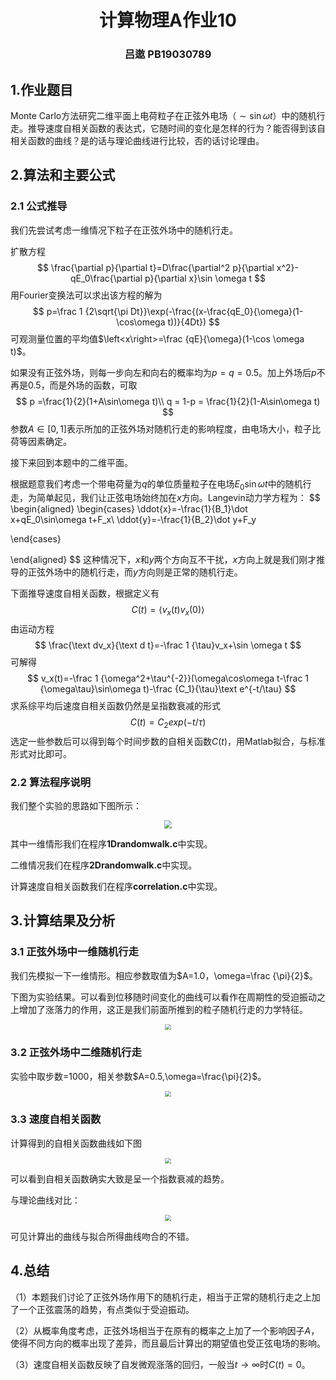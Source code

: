 <h1 align = 'center'>计算物理A作业10</h1>

<h3 align = 'center'>吕遨 PB19030789</h3>

## 1.作业题目

Monte Carlo方法研究二维平面上电荷粒子在正弦外电场（$\sim \sin\omega t$）中的随机行走。推导速度自相关函数的表达式，它随时间的变化是怎样的行为？能否得到该自相关函数的曲线？是的话与理论曲线进行比较，否的话讨论理由。



## 2.算法和主要公式

### 2.1 公式推导

我们先尝试考虑一维情况下粒子在正弦外场中的随机行走。

扩散方程
$$
\frac{\partial p}{\partial t}=D\frac{\partial^2 p}{\partial x^2}-qE_0\frac{\partial p}{\partial x}\sin \omega t
$$
用Fourier变换法可以求出该方程的解为
$$
p=\frac 1 {2\sqrt{\pi Dt}}\exp(-\frac{(x-\frac{qE_0}{\omega}(1-\cos\omega t))}{4Dt})
$$
可观测量位置的平均值$\left<x\right>=\frac {qE}{\omega}(1-\cos \omega t)$。

如果没有正弦外场，则每一步向左和向右的概率均为$p=q=0.5$。加上外场后$p$不再是$0.5$，而是外场的函数，可取
$$
p =\frac{1}{2}(1+A\sin\omega t)\\
q = 1-p = \frac{1}{2}(1-A\sin\omega t)
$$
参数$A\in[0,1]$表示所加的正弦外场对随机行走的影响程度，由电场大小，粒子比荷等因素确定。

接下来回到本题中的二维平面。

根据题意我们考虑一个带电荷量为$q$的单位质量粒子在电场$E_0\sin\omega t$中的随机行走，为简单起见，我们让正弦电场始终加在$x$方向。Langevin动力学方程为：
$$
\begin{aligned}
\begin{cases}
\ddot{x}=-\frac{1}{B_1}\dot x+qE_0\sin\omega t+F_x\\
\ddot{y}=-\frac{1}{B_2}\dot y+F_y



\end{cases}

\end{aligned}
$$
这种情况下，$x$和$y$两个方向互不干扰，$x$方向上就是我们刚才推导的正弦外场中的随机行走，而$y$方向则是正常的随机行走。

下面推导速度自相关函数，根据定义有
$$
C(t)=\left<v_x(t)v_x(0)\right>
$$
由运动方程
$$
\frac{\text dv_x}{\text d t}=-\frac 1 {\tau}v_x+\sin \omega t
$$
可解得
$$
v_x(t)=-\frac 1 {\omega^2+\tau^{-2}}(\omega\cos\omega t-\frac 1 {\omega\tau}\sin\omega t)-\frac {C_1}{\tau}\text e^{-t/\tau}
$$
求系综平均后速度自相关函数仍然是呈指数衰减的形式
$$
C(t)=C_2exp(-t/\tau)
$$
选定一些参数后可以得到每个时间步数的自相关函数$C(t)$，用Matlab拟合，与标准形式对比即可。



### 2.2 算法程序说明

我们整个实验的思路如下图所示：

<div align='center'>
    <img src="process.png" style="zoom:80%;">
</div>

其中一维情形我们在程序**1Drandomwalk.c**中实现。

二维情况我们在程序**2Drandomwalk.c**中实现。

计算速度自相关函数我们在程序**correlation.c**中实现。





## 3.计算结果及分析

### 3.1 正弦外场中一维随机行走

我们先模拟一下一维情形。相应参数取值为$A=1.0，\omega=\frac {\pi}{2}$。

下图为实验结果。可以看到位移随时间变化的曲线可以看作在周期性的受迫振动之上增加了涨落力的作用，这正是我们前面所推到的粒子随机行走的力学特征。

<div align='center'>
    <img src="1D_rw.png" style="zoom:60%;">
</div>

### 3.2 正弦外场中二维随机行走

实验中取步数=1000，相关参数$A=0.5,\omega=\frac{\pi}{2}$。

<div align='center'>
    <img src="2D_rw.png" style="zoom:60%;">
</div>

### 3.3 速度自相关函数

计算得到的自相关函数曲线如下图

<div align='center'>
    <img src="Ct.png" style="zoom:60%;">
</div>

可以看到自相关函数确实大致是呈一个指数衰减的趋势。

与理论曲线对比：

<div align='center'>
    <img src="Ct_2.png" style="zoom:60%;">
</div>

可见计算出的曲线与拟合所得曲线吻合的不错。

## 4.总结

（1）本题我们讨论了正弦外场作用下的随机行走，相当于正常的随机行走之上加了一个正弦震荡的趋势，有点类似于受迫振动。

（2）从概率角度考虑，正弦外场相当于在原有的概率之上加了一个影响因子$A$，使得不同方向的概率出现了差异，而且最后计算出的期望值也受正弦电场的影响。

（3）速度自相关函数反映了自发微观涨落的回归，一般当$t\to\infty$时$C(t)=0$。

